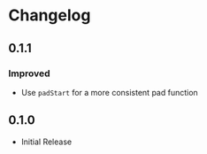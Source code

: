 # Changelog

## 0.1.1

### Improved

- Use `padStart` for a more consistent pad function

## 0.1.0

- Initial Release

